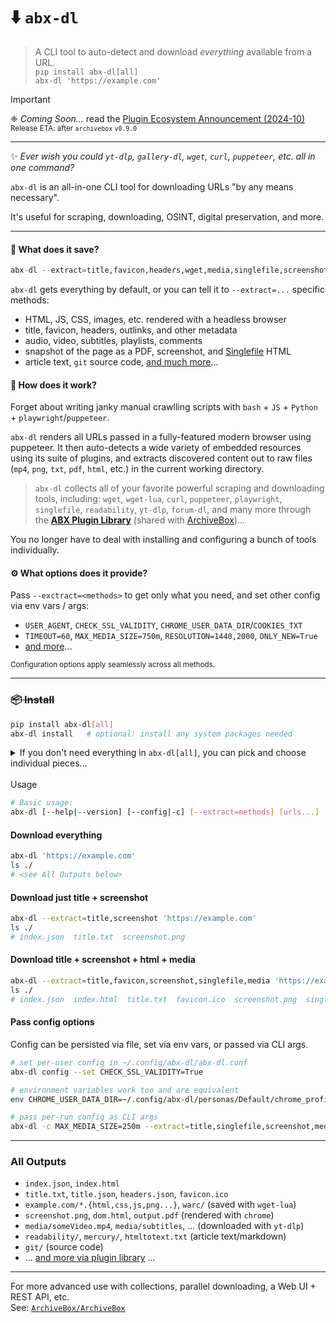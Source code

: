 # ⬇️ `abx-dl`

> A CLI tool to auto-detect and download *everything* available from a URL.  
> `pip install abx-dl[all]`  
> `abx-dl 'https://example.com'`

> [!IMPORTANT]  
> ❈ *Coming Soon...*  read the [Plugin Ecosystem Announcement (2024-10)](https://docs.sweeting.me/s/archivebox-plugin-ecosystem-announcement#%F0%9F%94%A2-For-the-minimalists-who-just-want-something-simple)  
> <sub>Release ETA: after `archivebox` `v0.9.0`</sub>

---

✨ *Ever wish you could `yt-dlp`, `gallery-dl`, `wget`, `curl`, `puppeteer`, etc. all in one command?*

`abx-dl` is an all-in-one CLI tool for downloading URLs "by any means necessary".  

It's useful for scraping, downloading, OSINT, digital preservation, and more.

---

#### 🍜 What does it save?

```python
abx-dl --extract=title,favicon,headers,wget,media,singlefile,screenshot,pdf,dom,readability,git,... 'https://example.com'`
```

`abx-dl` gets everything by default, or you can tell it to `--extract=...` specific methods:
- HTML, JS, CSS, images, etc. rendered with a headless browser
- title, favicon, headers, outlinks, and other metadata
- audio, video, subtitles, playlists, comments
- snapshot of the page as a PDF, screenshot, and [Singlefile](https://github.com/gildas-lormeau/single-file-cli) HTML
- article text, `git` source code, [and much more](https://github.com/ArchiveBox/abx-dl#All-Outputs)...

#### 🧩 How does it work?

Forget about writing janky manual crawlling scripts with `bash` + `JS` + `Python` + `playwright`/`puppeteer`.

`abx-dl` renders all URLs passed in a fully-featured modern browser using puppeteer. 
It then auto-detects a wide variety of embedded resources using its suite of plugins, and extracts discovered content out to raw files (`mp4`, `png`, `txt`, `pdf`, `html`, etc.) in the current working directory.

> `abx-dl` collects all of your favorite powerful scraping and downloading tools, including: `wget`, `wget-lua`, `curl`, `puppeteer`, `playwright`, `singlefile`, `readability`, `yt-dlp`, `forum-dl`, and many more through the **[ABX Plugin Library](https://docs.sweeting.me/s/archivebox-plugin-ecosystem-announcement)** (shared with [ArchiveBox](https://github.com/ArchiveBox/ArchiveBox))...  

You no longer have to deal with installing and configuring a bunch of tools individually.

#### ⚙️ What options does it provide?

Pass `--exctract=<methods>` to get only what you need, and set other config via env vars / args:

- `USER_AGENT`, `CHECK_SSL_VALIDITY`, `CHROME_USER_DATA_DIR`/`COOKIES_TXT`
- `TIMEOUT=60`, `MAX_MEDIA_SIZE=750m`, `RESOLUTION=1440,2000`, `ONLY_NEW=True`
- [and more](https://github.com/ArchiveBox/ArchiveBox/wiki/Configuration)...

<sup>Configuration options apply seamlessly across all methods.</sup> 

---

### ~~📦 Install~~

```bash
pip install abx-dl[all]
abx-dl install   # optional: install any system packages needed
```

<details>
<summary>If you don't need everything in <code>abx-dl[all]</code>, you can pick and choose individual pieces...</summary>
<h4>🪶 Lightweight Install</h4>
<pre><code>pip install abx-dl[favicon,wget,singlefile,readability,git]
abx-dl install wget,singlefile,readability
abx-dl --extract=wget,singlefile,... 'https://example.com'
</code></pre>
</details>
<br/

### Usage

```bash
# Basic usage:
abx-dl [--help|--version] [--config|-c] [--extract=methods] [urls...]
```

#### Download everything

```bash
abx-dl 'https://example.com'
ls ./
# <see All Outputs below>
```

#### Download just title + screenshot

```bash
abx-dl --extract=title,screenshot 'https://example.com'
ls ./
# index.json  title.txt  screenshot.png
```

#### Download title + screenshot + html + media

```bash
abx-dl --extract=title,favicon,screenshot,singlefile,media 'https://example.com'
ls ./
# index.json  index.html  title.txt  favicon.ico  screenshot.png  singlefile.html  media/Some_video.mp4
```

#### Pass config options

Config can be persisted via file, set via env vars, or passed via CLI args.
```bash
# set per-user config in ~/.config/abx-dl/abx-dl.conf
abx-dl config --set CHECK_SSL_VALIDITY=True

# environment variables work too and are equivalent
env CHROME_USER_DATA_DIR=~/.config/abx-dl/personas/Default/chrome_profile

# pass per-run config as CLI args
abx-dl -c MAX_MEDIA_SIZE=250m --extract=title,singlefile,screenshot,media 'https://www.youtube.com/watch?v=dQw4w9WgXcQ'
```
---

### All Outputs

- `index.json`, `index.html`
- `title.txt`, `title.json`, `headers.json`, `favicon.ico`
- `example.com/*.{html,css,js,png...}`, `warc/`  (saved with `wget-lua`)
- `screenshot.png`, `dom.html`, `output.pdf` (rendered with `chrome`)
- `media/someVideo.mp4`, `media/subtitles`, ... (downloaded with `yt-dlp`)
- `readability/`, `mercury/`, `htmltotext.txt` (article text/markdown)
- `git/` (source code)
- ... [and more via plugin library](https://github.com/ArchiveBox/ArchiveBox#output-formats) ...

---

For more advanced use with collections, parallel downloading, a Web UI + REST API, etc.  
See: [`ArchiveBox/ArchiveBox`](https://github.com/ArchiveBox/ArchiveBox)
